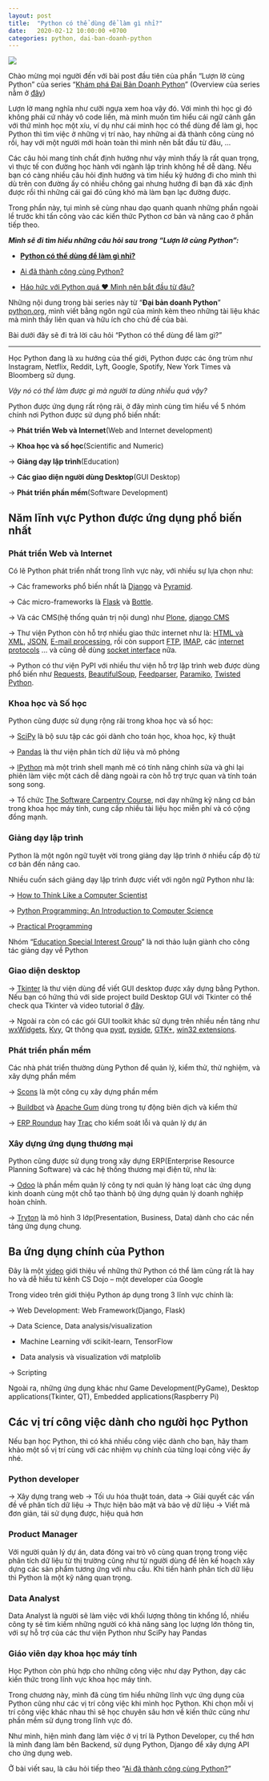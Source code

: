 ```yaml
---
layout: post
title:  "Python có thể dùng để làm gì nhỉ?"
date:   2020-02-12 10:00:00 +0700
categories: python, dai-ban-doanh-python
---
```


![](/assets/img/python/What-can-I-do-with-Python..png)


Chào mừng mọi người đến với bài post đầu tiên của phần “Lượn lờ cùng Python” của series “[Khám phá Đại Bản Doanh Python](https://beautyoncode.com/kham-pha-dai-ban-doanh-python-se-ri-au-vo-vieu/)”
(Overview của series nằm ở [đây](https://beautyoncode.com/kham-pha-dai-ban-doanh-python-se-ri-au-vo-vieu/))

Lượn lờ mang nghĩa như cưỡi ngựa xem hoa vậy đó. Với mình thì học gì đó không phải cứ nhảy vô code liền, mà mình muốn tìm hiểu cái ngữ cảnh gắn với thứ mình học một xíu, ví dụ như cái mình học có thể dùng để làm gì, học Python thì tìm việc ở những vị trí nào, hay những ai đã thành công cùng nó rồi, hay với một người mới hoàn toàn thì mình nên bắt đầu từ đâu, ...

Các câu hỏi mang tính chất định hướng như vậy mình thấy là rất quan trọng, vì thực tế con đường học hành với ngành lập trình không hề dễ dàng. Nếu bạn có càng nhiều câu hỏi định hướng và tìm hiểu kỹ hướng đi cho mình thì dù trên con đường ấy có nhiều chông gai nhưng hướng đi bạn đã xác định được rồi thì những cái gai đó cũng khó mà làm bạn lạc đường được.

Trong phần này, tụi mình sẽ cùng nhau dạo quanh quanh những phần ngoài lề trước khi tấn công vào các kiến thức Python cơ bản và nâng cao ở phần tiếp theo.

***Mình sẽ đi tìm hiểu những câu hỏi sau trong “Lượn lờ cùng Python”:***
- **[Python có thể dùng để làm gì nhỉ?](https://beautyoncode.com/khong-biet-python-co-the-dung-de-lam-gi-nhi%e2%80%8b/)**

- [Ai đã thành công cùng Python?](https://beautyoncode.com/ai-da-thanh-cong-cung-python/)

- [Háo hức với Python quá ♥ Mình nên bắt đầu từ đâu?](https://beautyoncode.com/bat-dau-voi-python/)

Những nội dung trong bài series này từ “**Đại bản doanh Python**” [python.org](python.org), mình viết bằng ngôn ngữ của mình kèm theo những tài liệu khác mà mình thấy liên quan và hữu ích cho chủ đề của bài.

Bài dưới đây sẽ đi trả lời câu hỏi “Python có thể dùng để làm gì?”

---

Học Python đang là xu hướng của thế giới, Python được các ông trùm như Instagram, Netflix, Reddit, Lyft, Google, Spotify, New York Times và Bloomberg sử dụng. 

*Vậy nó có thể làm được gì mà người ta dùng nhiều quá vậy?* 

Python được ứng dụng rất rộng rãi, ở đây mình cùng tìm hiểu về 5 nhóm chính nơi Python được sử dụng phổ biến nhất:

→ **Phát triển Web và Internet**(Web and Internet development)

→ **Khoa học và số học**(Scientific and Numeric)

→ **Giảng dạy lập trình**(Education)

→ **Các giao diện người dùng Desktop**(GUI Desktop)

→ **Phát triển phần mềm**(Software Development)


## Năm lĩnh vực Python được ứng dụng phổ biến nhất

### Phát triển Web và Internet

Có lẽ Python phát triển nhất trong lĩnh vực này, với nhiều sự lựa chọn như:

→ Các frameworks phổ biến nhất là [Django](https://www.djangoproject.com/) và [Pyramid](https://trypyramid.com/).

→ Các micro-frameworks là [Flask](http://flask.pocoo.org/) và [Bottle](http://bottlepy.org/docs/dev/).

→ Và các CMS(hệ thống quản trị nội dung) như [Plone](https://www.plone.org/), [django CMS](https://www.django-cms.org/en/)

→ Thư viện Python còn hỗ trợ nhiều giao thức internet như là: [HTML và XML](https://docs.python.org/3/library/markup.html), [JSON](https://docs.python.org/3/library/json.html), [E-mail processing](https://docs.python.org/3/library/email.html), rồi còn support [FTP](https://docs.python.org/3/library/ftplib.html), [IMAP](https://docs.python.org/2/library/imaplib.html), các [internet protocols](https://docs.python.org/3/library/internet.html) … và cũng dễ dùng [socket interface](https://docs.python.org/3/howto/sockets.html) nữa.

→ Python có thư viện PyPI với nhiều thư viện hỗ trợ lập trình web được dùng phổ biến như [Requests](https://pypi.org/project/requests/), [BeautifulSoup](https://www.crummy.com/software/BeautifulSoup/), [Feedparser](https://pypi.org/project/feedparser/), [Paramiko](https://pypi.org/project/paramiko/), [Twisted Python](https://twistedmatrix.com/trac/).

### Khoa học và Số học

Python cũng được sử dụng rộng rãi trong khoa học và số học:

→ [SciPy](https://scipy.org/) là bộ sưu tập các gói dành cho toán học, khoa học, kỹ thuật

→ [Pandas](https://pandas.pydata.org/) là thư viện phân tích dữ liệu và mô phỏng

→ [IPython](http://ipython.org/) mà một trình shell mạnh mẽ có tính năng chỉnh sửa và ghi lại phiên làm việc một cách dễ dàng ngoài ra còn hỗ trợ trực quan và tính toán song song.

→ Tổ chức [The Software Carpentry Course](https://software-carpentry.org/), nơi dạy những kỹ năng cơ bản trong khoa học máy tính, cung cấp nhiều tài liệu học miễn phí và có cộng đồng mạnh.

### Giảng dạy lập trình

Python là một ngôn ngữ tuyệt vời trong giảng dạy lập trình ở nhiều cấp độ từ cơ bản đến nâng cao.

Nhiều cuốn sách giảng dạy lập trình được viết với ngôn ngữ Python như là: 

→ [How to Think Like a Computer Scientist](http://www.openbookproject.net/thinkcs/python/english2e/)

→ [Python Programming: An Introduction to Computer Science](https://mcsp.wartburg.edu/zelle/python/)

→ [Practical Programming](http://pragprog.com/book/gwpy2/practical-programming)

Nhóm “[Education Special Interest Group](https://www.python.org/community/sigs/current/edu-sig)” là nơi thảo luận giành cho công tác giảng dạy về Python

### Giao diện desktop

→ [Tkinter](https://docs.python.org/3/library/tkinter.html) là thư viện dùng để viết GUI desktop được xây dựng bằng Python. Nếu bạn có hứng thú với side project build Desktop GUI với Tkinter có thể check qua Tkinter và video tutorial ở [đây](https://www.youtube.com/watch?v=ELkaEpN29PU).

→ Ngoài ra còn có các gói GUI toolkit khác sử dụng trên nhiều nền tảng như [wxWidgets](https://www.wxpython.org/), [Kvy](https://kivy.org/#home), Qt thông qua [pyqt](https://riverbankcomputing.com/software/pyqt/intro), [pyside](https://wiki.qt.io/Qt_for_Python), [GTK+](https://pygobject.readthedocs.io/en/latest/), [win32 extensions](https://sourceforge.net/projects/pywin32/).

### Phát triển phần mềm

Các nhà phát triển thường dùng Python để quản lý, kiểm thử, thử nghiệm, và xây dựng phần mềm

→ [Scons](https://www.scons.org/) là một công cụ xây dựng phần mềm

→ [Buildbot](http://buildbot.net/) và [Apache Gum](http://gump.apache.org/) dùng trong tự động biên dịch và kiểm thử

→ [ERP Roundup](http://roundup.sourceforge.net/) hay [Trac](https://www.edgewall.org/trac/) cho kiểm soát lỗi và quản lý dự án

### Xây dựng ứng dụng thương mại

Python cũng được sử dụng trong xây dựng ERP(Enterprise Resource Planning Software) và các hệ thống thương mại điện tử, như là:

→ [Odoo](https://www.odoo.com/vi_VN/) là phần mềm quản lý công ty nơi quản lý hàng loạt các ứng dụng kinh doanh cùng một chỗ tạo thành bộ ứng dựng quản lý doanh nghiệp hoàn chỉnh.

→ [Tryton](http://www.tryton.org/foundation) là mô hình 3 lớp(Presentation, Business, Data) dành cho các nền tảng ứng dụng chung.

## Ba ứng dụng chính của Python

Đây là một [video](https://youtu.be/kLZuut1fYzQ) giới thiệu về những thứ Python có thể làm cũng rất là hay ho và dễ hiểu từ kênh CS Dojo – một developer của Google

Trong video trên giới thiệu Python áp dụng trong 3 lĩnh vực chính là:

→ Web Development: Web Framework(Django, Flask)

→ Data Science, Data analysis/visualization

- Machine Learning với scikit-learn, TensorFlow
    
- Data analysis và visualization với matplolib
    
→ Scripting

Ngoài ra, những ứng dụng khác như Game Development(PyGame), Desktop applications(Tkinter, QT), Embedded applications(Raspberry Pi)

## Các vị trí công việc dành cho người học Python

Nếu bạn học Python, thì có khá nhiều công việc dành cho bạn, hãy tham khảo một số vị trí cùng với các nhiệm vụ chính của từng loại công việc ấy nhé.

### Python developer
→ Xây dựng trang web
→ Tối ưu hóa thuật toán, data
→ Giải quyết các vấn đề về phân tích dữ liệu
→ Thực hiện bảo mật và bảo vệ dữ liệu
→ Viết mã đơn giản, tái sử dụng được, hiệu quả hơn

### Product Manager
Với người quản lý dự án, data đóng vai trò vô cùng quan trọng trong việc phân tích dữ liệu từ thị trường cũng như từ người dùng để lên kế hoạch xây dựng các sản phẩm tương ứng với nhu cầu. Khi tiến hành phân tích dữ liệu thì Python là một kỹ năng quan trọng.

### Data Analyst
Data Analyst là người sẽ làm việc với khối lượng thông tin khổng lồ, nhiều công ty sẽ tìm kiếm những người có khả năng sàng lọc lượng lớn thông tin, với sự hỗ trợ của các thư viện Python như SciPy hay Pandas

### Giáo viên dạy khoa học máy tính
Học Python còn phù hợp cho những công việc như dạy Python, dạy các kiến thức trong lĩnh vực khoa học máy tính.


Trong chương này, mình đã cùng tìm hiểu những lĩnh vực ứng dụng của Python cũng như các vị trí công việc khi mình học Python. Khi chọn mỗi vị trí công việc khác nhau thì sẽ học chuyên sâu hơn về kiến thức cũng như phần mềm sử dụng trong lĩnh vực đó.

Như mình, hiện mình đang làm việc ở vị trí là Python Developer, cụ thể hơn là mình đang làm bên Backend, sử dụng Python, Django để xây dựng API cho ứng dụng web.

Ở bài viết sau, là câu hỏi tiếp theo “[Ai đã thành công cùng Python?](https://beautyoncode.com/ai-da-thanh-cong-cung-python/)”
